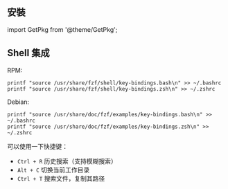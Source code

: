 ## 安裝

import GetPkg from '@theme/GetPkg';

<GetPkg name="fzf" dnf apt scoop/>

## Shell 集成

RPM:

    printf "source /usr/share/fzf/shell/key-bindings.bash\n" >> ~/.bashrc
    printf "source /usr/share/fzf/shell/key-bindings.zsh\n" >> ~/.zshrc

Debian:

    printf "source /usr/share/doc/fzf/examples/key-bindings.bash\n" >> ~/.bashrc
    printf "source /usr/share/doc/fzf/examples/key-bindings.zsh\n" >> ~/.zshrc

可以使用一下快捷键：

- `Ctrl + R` 历史搜索（支持模糊搜索）
- `Alt + C` 切换当前工作目录
- `Ctrl + T` 搜索文件，复制其路径
